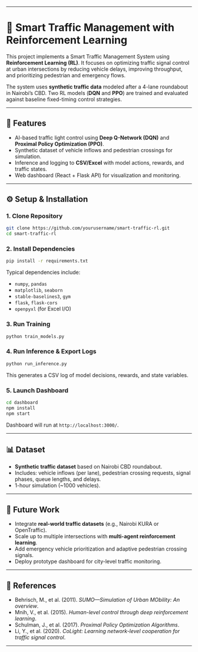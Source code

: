 

---

# 🚦 Smart Traffic Management with Reinforcement Learning

This project implements a Smart Traffic Management System using **Reinforcement Learning (RL)**. It focuses on optimizing traffic signal control at urban intersections by reducing vehicle delays, improving throughput, and prioritizing pedestrian and emergency flows.

The system uses **synthetic traffic data** modeled after a 4-lane roundabout in Nairobi’s CBD. Two RL models (**DQN** and **PPO**) are trained and evaluated against baseline fixed-timing control strategies.

---

## 📌 Features

* AI-based traffic light control using **Deep Q-Network (DQN)** and **Proximal Policy Optimization (PPO)**.
* Synthetic dataset of vehicle inflows and pedestrian crossings for simulation.
* Inference and logging to **CSV/Excel** with model actions, rewards, and traffic states.
* Web dashboard (React + Flask API) for visualization and monitoring.

---


## ⚙️ Setup & Installation

### 1. Clone Repository

```bash
git clone https://github.com/yourusername/smart-traffic-rl.git
cd smart-traffic-rl
```

### 2. Install Dependencies

```bash
pip install -r requirements.txt
```

Typical dependencies include:

* `numpy`, `pandas`
* `matplotlib`, `seaborn`
* `stable-baselines3`, `gym`
* `flask`, `flask-cors`
* `openpyxl` (for Excel I/O)

### 3. Run Training

```bash
python train_models.py
```

### 4. Run Inference & Export Logs

```bash
python run_inference.py
```

This generates a CSV log of model decisions, rewards, and state variables.

### 5. Launch Dashboard

```bash
cd dashboard
npm install
npm start
```

Dashboard will run at `http://localhost:3000/`.

---

## 📊 Dataset

* **Synthetic traffic dataset** based on Nairobi CBD roundabout.
* Includes: vehicle inflows (per lane), pedestrian crossing requests, signal phases, queue lengths, and delays.
* 1-hour simulation (~1000 vehicles).

---

## 🚀 Future Work

* Integrate **real-world traffic datasets** (e.g., Nairobi KURA or OpenTraffic).
* Scale up to multiple intersections with **multi-agent reinforcement learning**.
* Add emergency vehicle prioritization and adaptive pedestrian crossing signals.
* Deploy prototype dashboard for city-level traffic monitoring.

---

## 📖 References

* Behrisch, M., et al. (2011). *SUMO—Simulation of Urban MObility: An overview*.
* Mnih, V., et al. (2015). *Human-level control through deep reinforcement learning*.
* Schulman, J., et al. (2017). *Proximal Policy Optimization Algorithms*.
* Li, Y., et al. (2020). *CoLight: Learning network-level cooperation for traffic signal control*.

---


